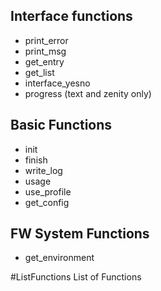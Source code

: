 ## Interface functions ##

  * print\_error
  * print\_msg
  * get\_entry
  * get\_list
  * interface\_yesno
  * progress (text and zenity only)

## Basic Functions ##

  * init
  * finish
  * write\_log
  * usage
  * use\_profile
  * get\_config

## FW System Functions ##

  * get\_environment


#ListFunctions List of Functions
